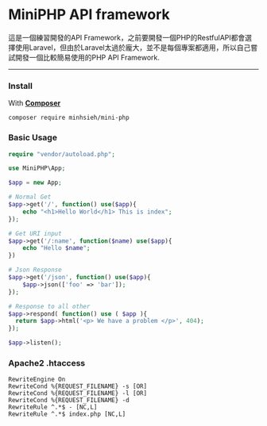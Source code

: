# MiniPHP API framework
這是一個練習開發的API Framework，之前要開發一個PHP的RestfulAPI都會選擇使用Laravel，但由於Laravel太過於龐大，並不是每個專案都適用，所以自己嘗試開發一個比較簡易使用的PHP API Framework.

---
### Install
With [**Composer**](https://getcomposer.org/ "download Composer")
```
composer require minhsieh/mini-php
```

### Basic Usage
```php
require "vendor/autoload.php";

use MiniPHP\App;

$app = new App;

# Normal Get
$app->get('/', function() use($app){
    echo "<h1>Hello World</h1> This is index";
});

# Get URI input
$app->get('/:name', function($name) use($app){
    echo "Hello $name";
})

# Json Response
$app->get('/json', function() use($app){
    $app->json(['foo' => 'bar']);
});

# Response to all other
$app->respond( function() use ( $app ){
  return $app->html('<p> We have a problem </p>', 404);
});

$app->listen();
```


### Apache2 .htaccess
```
RewriteEngine On
RewriteCond %{REQUEST_FILENAME} -s [OR]
RewriteCond %{REQUEST_FILENAME} -l [OR]
RewriteCond %{REQUEST_FILENAME} -d
RewriteRule ^.*$ - [NC,L]
RewriteRule ^.*$ index.php [NC,L]
```
